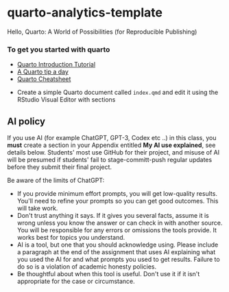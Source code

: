 # quarto-analytics-template

Hello, Quarto: A World of Possibilities (for Reproducible Publishing)

### To get you started with quarto

* [Quarto Introduction Tutorial](https://quarto.org/docs/get-started/hello/rstudio.html)
* [A Quarto tip a day](https://mine-cetinkaya-rundel.github.io/quarto-tip-a-day/)
* [Quarto Cheatsheet](./Quarto_Cheat_Sheet.pdf)
- Create a simple Quarto document called `index.qmd` and edit it using the RStudio Visual Editor with sections 


## AI policy

If you use AI (for example ChatGPT, GPT-3, Codex etc ..) in this class, you **must** create a section in your Appendix entitled **My AI use explained**, see details below.  Students' most use GitHub for their project, and misuse of AI will be presumed if students' fail to stage-committ-push regular updates before they submit their final project.

Be aware of the limits of ChatGPT:

* If you provide minimum effort prompts, you will get low-quality results. You'll need to refine your prompts so you can get good outcomes. This will take work.
* Don't trust anything it says. If it gives you several facts, assume it is wrong unless you know the answer or can check in with another source. You will be responsible for any errors or omissions the tools provide. It works best for topics you understand.
* AI is a tool, but one that you should acknowledge using. Please include a paragraph at the end of the assignment that uses AI explaining what you used the AI for and what prompts you used to get results. Failure to do so is a violation of academic honesty policies.
* Be thoughtful about when this tool is useful. Don't use it if it isn't appropriate for the case or circumstance.